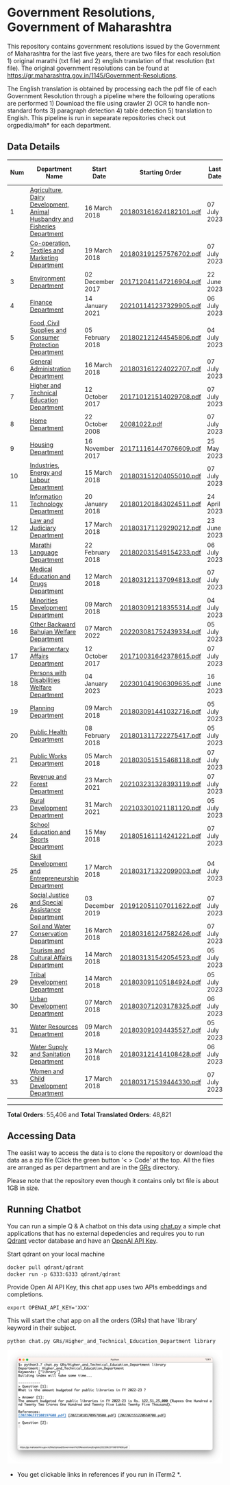 # Government Resolutions, Government of Maharashtra

This repository contains government resolutions issued by the Government of Maharashtra for the last five years, there are two files for each resolution 1) original marathi (txt file) and 2) english translation of that resolution (txt file). The original government resolutions can be found at https://gr.maharashtra.gov.in/1145/Government-Resolutions.


The English translation is obtained by processing each the pdf file of each Government Resolution through a pipeline where the following operations are performed 1) Download the file using crawler 2) OCR to handle non-standard fonts 3) paragraph detection 4) table  detection 5) translation to English. This pipeline is run in sepearate repositories check out orgpedia/mah* for each department.


## Data Details

| Num | Department Name | Start Date | Starting Order | Last Date | Last Order | Last Crawl Date | # Marathi Orders | # Translated Orders |
| --- | --------------- | ---------- | -------------- | --------- | ---------- | --------------- | ---------------- | ------------------- |
| 1 | [Agriculture, Dairy Development, Animal Husbandry and Fisheries Department](GRs/Agriculture,_Dairy_Development,_Animal_Husbandry_and_Fisheries_Department) | 16 March 2018 | [201803161624182101.pdf](https://gr.maharashtra.gov.in/Site/Upload/Government%20Resolutions/English/201803161624182101.pdf) | 07 July 2023 | [202307071845011901.pdf](https://gr.maharashtra.gov.in/Site/Upload/Government%20Resolutions/English/202307071845011901.pdf) | 09-Jul-2023 | 3336 | 3277 |
| 2 | [Co-operation, Textiles and Marketing Department](GRs/Co-operation,_Textiles_and_Marketing_Department) | 19 March 2018 | [201803191257576702.pdf](https://gr.maharashtra.gov.in/Site/Upload/Government%20Resolutions/English/201803191257576702.pdf) | 07 July 2023 | [202307071854430202.pdf](https://gr.maharashtra.gov.in/Site/Upload/Government%20Resolutions/English/202307071854430202.pdf) | 09-Jul-2023 | 2109 | 2073 |
| 3 | [Environment Department](GRs/Environment_Department) | 02 December 2017 | [201712041147216904.pdf](https://gr.maharashtra.gov.in/Site/Upload/Government%20Resolutions/English/201712041147216904.pdf) | 22 June 2023 | [202306231312376804.pdf](https://gr.maharashtra.gov.in/Site/Upload/Government%20Resolutions/English/202306231312376804.pdf) | 24-Jun-2023 | 298 | 291 |
| 4 | [Finance Department](GRs/Finance_Department) | 14 January 2021 | [202101141237329905.pdf](https://gr.maharashtra.gov.in/Site/Upload/Government%20Resolutions/English/202101141237329905.pdf) | 06 July 2023 | [202307061531202605.pdf](https://gr.maharashtra.gov.in/Site/Upload/Government%20Resolutions/English/202307061531202605.pdf) | 09-Jul-2023 | 519 | 514 |
| 5 | [Food, Civil Supplies and Consumer Protection Department](GRs/Food,_Civil_Supplies_and_Consumer_Protection_Department) | 05 February 2018 | [201802121244545806.pdf](https://gr.maharashtra.gov.in/Site/Upload/Government%20Resolutions/English/201802121244545806.pdf) | 04 July 2023 | [202307041439454006.pdf](https://gr.maharashtra.gov.in/Site/Upload/Government%20Resolutions/English/202307041439454006.pdf) | 09-Jul-2023 | 852 | 844 |
| 6 | [General Administration Department](GRs/General_Administration_Department) | 16 March 2018 | [201803161224022707.pdf](https://gr.maharashtra.gov.in/Site/Upload/Government%20Resolutions/English/201803161224022707.pdf) | 07 July 2023 | [202307071829020307.pdf](https://gr.maharashtra.gov.in/Site/Upload/Government%20Resolutions/English/202307071829020307.pdf) | 09-Jul-2023 | 3685 | 3667 |
| 7 | [Higher and Technical Education Department](GRs/Higher_and_Technical_Education_Department) | 12 October 2017 | [201710121514029708.pdf](https://gr.maharashtra.gov.in/Site/Upload/Government%20Resolutions/English/201710121514029708.pdf) | 07 July 2023 | [202307071837022908.pdf](https://gr.maharashtra.gov.in/Site/Upload/Government%20Resolutions/English/202307071837022908.pdf) | 09-Jul-2023 | 2127 | 2122 |
| 8 | [Home Department](GRs/Home_Department) | 22 October 2008 | [20081022.pdf](https://gr.maharashtra.gov.in/Site/Upload/Government%20Resolutions/English/20081022.pdf) | 07 July 2023 | [202307071826140729.pdf](https://gr.maharashtra.gov.in/Site/Upload/Government%20Resolutions/English/202307071826140729.pdf) | 09-Jul-2023 | 7766 | 3222 |
| 9 | [Housing Department](GRs/Housing_Department) | 16 November 2017 | [201711161447076609.pdf](https://gr.maharashtra.gov.in/Site/Upload/Government%20Resolutions/English/201711161447076609.pdf) | 25 May 2023 | [202305251320009509.pdf](https://gr.maharashtra.gov.in/Site/Upload/Government%20Resolutions/English/202305251320009509.pdf) | 28-May-2023 | 298 | 294 |
| 10 | [Industries, Energy and Labour Department](GRs/Industries,_Energy_and_Labour_Department) | 15 March 2018 | [201803151204055010.pdf](https://gr.maharashtra.gov.in/Site/Upload/Government%20Resolutions/English/201803151204055010.pdf) | 07 July 2023 | [202307071711269810.pdf](https://gr.maharashtra.gov.in/Site/Upload/Government%20Resolutions/English/202307071711269810.pdf) | 09-Jul-2023 | 1584 | 1580 |
| 11 | [Information Technology Department](GRs/Information_Technology_Department) | 20 January 2018 | [201801201843024511.pdf](https://gr.maharashtra.gov.in/Site/Upload/Government%20Resolutions/English/201801201843024511.pdf) | 24 April 2023 | [202304241816282211.pdf](https://gr.maharashtra.gov.in/Site/Upload/Government%20Resolutions/English/202304241816282211.pdf) | 28-May-2023 | 107 | 107 |
| 12 | [Law and Judiciary Department](GRs/Law_and_Judiciary_Department) | 17 March 2018 | [201803171129290212.pdf](https://gr.maharashtra.gov.in/Site/Upload/Government%20Resolutions/English/201803171129290212.pdf) | 23 June 2023 | [202306231515213912.pdf](https://gr.maharashtra.gov.in/Site/Upload/Government%20Resolutions/English/202306231515213912.pdf) | 24-Jun-2023 | 1485 | 42 |
| 13 | [Marathi Language Department](GRs/Marathi_Language_Department) | 22 February 2018 | [201802031549154233.pdf](https://gr.maharashtra.gov.in/Site/Upload/Government%20Resolutions/English/201802031549154233.pdf) | 06 July 2023 | [202307061213519033.pdf](https://gr.maharashtra.gov.in/Site/Upload/Government%20Resolutions/English/202307061213519033.pdf) | 09-Jul-2023 | 286 | 284 |
| 14 | [Medical Education and Drugs Department](GRs/Medical_Education_and_Drugs_Department) | 12 March 2018 | [201803121137094813.pdf](https://gr.maharashtra.gov.in/Site/Upload/Government%20Resolutions/English/201803121137094813.pdf) | 07 July 2023 | [202307071128258313.pdf](https://gr.maharashtra.gov.in/Site/Upload/Government%20Resolutions/English/202307071128258313.pdf) | 09-Jul-2023 | 859 | 815 |
| 15 | [Minorities Development Department](GRs/Minorities_Development_Department) | 09 March 2018 | [201803091218355314.pdf](https://gr.maharashtra.gov.in/Site/Upload/Government%20Resolutions/English/201803091218355314.pdf) | 04 July 2023 | [202307041543324914.pdf](https://gr.maharashtra.gov.in/Site/Upload/Government%20Resolutions/English/202307041543324914.pdf) | 09-Jul-2023 | 798 | 794 |
| 16 | [Other Backward Bahujan Welfare Department](GRs/Other_Backward_Bahujan_Welfare_Department) | 07 March 2022 | [202203081752439334.pdf](https://gr.maharashtra.gov.in/Site/Upload/Government%20Resolutions/English/202203081752439334.pdf) | 05 July 2023 | [202307061616436734.pdf](https://gr.maharashtra.gov.in/Site/Upload/Government%20Resolutions/English/202307061616436734.pdf) | 09-Jul-2023 | 217 | 216 |
| 17 | [Parliamentary Affairs Department](GRs/Parliamentary_Affairs_Department) | 12 October 2017 | [201710031642378615.pdf](https://gr.maharashtra.gov.in/Site/Upload/Government%20Resolutions/English/201710031642378615.pdf) | 07 July 2023 | [202307071223304115.pdf](https://gr.maharashtra.gov.in/Site/Upload/Government%20Resolutions/English/202307071223304115.pdf) | 09-Jul-2023 | 101 | 101 |
| 18 | [Persons with Disabilities Welfare Department](GRs/Persons_with_Disabilities_Welfare_Department) | 04 January 2023 | [202301041906309635.pdf](https://gr.maharashtra.gov.in/Site/Upload/Government%20Resolutions/English/202301041906309635.pdf) | 16 June 2023 | [202306161702465035.pdf](https://gr.maharashtra.gov.in/ps://gr.maharashtra.gov.in/Site/Upload/Government%20Resolutions/English/202306161702465035.pdf) | 17-Jun-2023 | 16 | 0 |
| 19 | [Planning Department](GRs/Planning_Department) | 09 March 2018 | [201803091441032716.pdf](https://gr.maharashtra.gov.in/Site/Upload/Government%20Resolutions/English/201803091441032716.pdf) | 05 July 2023 | [202307051210502616.pdf](https://gr.maharashtra.gov.in/Site/Upload/Government%20Resolutions/English/202307051210502616.pdf) | 09-Jul-2023 | 1266 | 1247 |
| 20 | [Public Health Department](GRs/Public_Health_Department) | 08 February 2018 | [201801311722275417.pdf](https://gr.maharashtra.gov.in/Site/Upload/Government%20Resolutions/English/201801311722275417.pdf) | 05 July 2023 | [202307051937526817.pdf](https://gr.maharashtra.gov.in/Site/Upload/Government%20Resolutions/English/202307051937526817.pdf) | 09-Jul-2023 | 4771 | 4735 |
| 21 | [Public Works Department](GRs/Public_Works_Department) | 05 March 2018 | [201803051515468118.pdf](https://gr.maharashtra.gov.in/Site/Upload/Government%20Resolutions/English/201803051515468118.pdf) | 07 July 2023 | [202307071651257518.pdf](https://gr.maharashtra.gov.in/Site/Upload/Government%20Resolutions/English/202307071651257518.pdf) | 09-Jul-2023 | 2718 | 2709 |
| 22 | [Revenue and Forest Department](GRs/Revenue_and_Forest_Department) | 23 March 2021 | [202103231328393119.pdf](https://gr.maharashtra.gov.in/Site/Upload/Government%20Resolutions/English/202103231328393119.pdf) | 07 July 2023 | [202307071127559119.pdf](https://gr.maharashtra.gov.in/Site/Upload/Government%20Resolutions/English/202307071127559119.pdf) | 09-Jul-2023 | 2171 | 2148 |
| 23 | [Rural Development Department](GRs/Rural_Development_Department) | 31 March 2021 | [202103301021181120.pdf](https://gr.maharashtra.gov.in/Site/Upload/Government%20Resolutions/English/202103301021181120.pdf) | 05 July 2023 | [202307071752344820.pdf](https://gr.maharashtra.gov.in/Site/Upload/Government%20Resolutions/English/202307071752344820.pdf) | 09-Jul-2023 | 1076 | 962 |
| 24 | [School Education and Sports Department](GRs/School_Education_and_Sports_Department) | 15 May 2018 | [201805161114241221.pdf](https://gr.maharashtra.gov.in/Site/Upload/Government%20Resolutions/English/201805161114241221.pdf) | 07 July 2023 | [202307071848111621.pdf](https://gr.maharashtra.gov.in/Site/Upload/Government%20Resolutions/English/202307071848111621.pdf) | 09-Jul-2023 | 2983 | 2965 |
| 25 | [Skill Development and Entrepreneurship Department](GRs/Skill_Development_and_Entrepreneurship_Department) | 17 March 2018 | [201803171322099003.pdf](https://gr.maharashtra.gov.in/Site/Upload/Government%20Resolutions/English/201803171322099003.pdf) | 04 July 2023 | [202307041154237403.pdf](https://gr.maharashtra.gov.in/Site/Upload/Government%20Resolutions/English/202307041154237403.pdf) | 09-Jul-2023 | 788 | 786 |
| 26 | [Social Justice and Special Assistance Department](GRs/Social_Justice_and_Special_Assistance_Department) | 03 December 2019 | [201912051107011622.pdf](https://gr.maharashtra.gov.in/Site/Upload/Government%20Resolutions/English/201912051107011622.pdf) | 07 July 2023 | [202307071717166722.pdf](https://gr.maharashtra.gov.in/Site/Upload/Government%20Resolutions/English/202307071717166722.pdf) | 09-Jul-2023 | 1041 | 1038 |
| 27 | [Soil and Water Conservation Department](GRs/Soil_and_Water_Conservation_Department) | 16 March 2018 | [201803161247582426.pdf](https://gr.maharashtra.gov.in/Site/Upload/Government%20Resolutions/English/201803161247582426.pdf) | 07 July 2023 | [202307071647577526.pdf](https://gr.maharashtra.gov.in/Site/Upload/Government%20Resolutions/English/202307071647577526.pdf) | 09-Jul-2023 | 1655 | 1580 |
| 28 | [Tourism and Cultural Affairs Department](GRs/Tourism_and_Cultural_Affairs_Department) | 14 March 2018 | [201803131542054523.pdf](https://gr.maharashtra.gov.in/Site/Upload/Government%20Resolutions/English/201803131542054523.pdf) | 05 July 2023 | [202307061257344023.pdf](https://gr.maharashtra.gov.in/Site/Upload/Government%20Resolutions/English/202307061257344023.pdf) | 09-Jul-2023 | 684 | 677 |
| 29 | [Tribal Development Department](GRs/Tribal_Development_Department) | 14 March 2018 | [201803091105184924.pdf](https://gr.maharashtra.gov.in/Site/Upload/Government%20Resolutions/English/201803091105184924.pdf) | 05 July 2023 | [202307051538177224.pdf](https://gr.maharashtra.gov.in/Site/Upload/Government%20Resolutions/English/202307051538177224.pdf) | 09-Jul-2023 | 1571 | 1551 |
| 30 | [Urban Development Department](GRs/Urban_Development_Department) | 07 March 2018 | [201803071203178325.pdf](https://gr.maharashtra.gov.in/Site/Upload/Government%20Resolutions/English/201803071203178325.pdf) | 06 July 2023 | [202307061841329825.pdf](https://gr.maharashtra.gov.in/Site/Upload/Government%20Resolutions/English/202307061841329825.pdf) | 09-Jul-2023 | 1941 | 1937 |
| 31 | [Water Resources Department](GRs/Water_Resources_Department) | 09 March 2018 | [201803091034435527.pdf](https://gr.maharashtra.gov.in/Site/Upload/Government%20Resolutions/English/201803091034435527.pdf) | 05 July 2023 | [202307051923177527.pdf](https://gr.maharashtra.gov.in/Site/Upload/Government%20Resolutions/English/202307051923177527.pdf) | 09-Jul-2023 | 2190 | 2182 |
| 32 | [Water Supply and Sanitation Department](GRs/Water_Supply_and_Sanitation_Department) | 13 March 2018 | [201803121414108428.pdf](https://gr.maharashtra.gov.in/Site/Upload/Government%20Resolutions/English/201803121414108428.pdf) | 06 July 2023 | [202307061432045628.pdf](https://gr.maharashtra.gov.in/Site/Upload/Government%20Resolutions/English/202307061432045628.pdf) | 09-Jul-2023 | 3043 | 3015 |
| 33 | [Women and Child Development Department](GRs/Women_and_Child_Development_Department) | 17 March 2018 | [201803171539444330.pdf](https://gr.maharashtra.gov.in/Site/Upload/Government%20Resolutions/English/201803171539444330.pdf) | 07 July 2023 | [202307071819524430.pdf](https://gr.maharashtra.gov.in/Site/Upload/Government%20Resolutions/English/202307071819524430.pdf) | 09-Jul-2023 | 1065 | 1046 |
----------------------------------------------------------------------------------------------------

**Total Orders**: 55,406 and **Total Translated Orders**: 48,821
## Accessing Data

The easist way to access the data is to clone the repository or download the data as a zip file (Click the green button '< > Code' at the top. All the files are arranged as per department and are in the [GRs](GRs) directory.

Please note that the repository even though it contains only txt file is about 1GB in size.

## Running Chatbot

You can run a simple Q & A chatbot on this data using [chat.py](chat.py) a simple chat applications that has no external depedencies and requires you to run [Qdrant](https://qdrant.tech/) vector database and have an [OpenAI API Key](https://help.openai.com/en/articles/4936850-where-do-i-find-my-secret-api-key).

Start qdrant on your local machine
```shell
docker pull qdrant/qdrant
docker run -p 6333:6333 qdrant/qdrant
```

Provide Open AI API Key, this chat app uses two APIs embeddings and completions.
```shell
export OPENAI_API_KEY='XXX'
```

This will start the chat app on all the orders (GRs) that have 'library' keyword in their subject.

```shell
python chat.py GRs/Higher_and_Technical_Education_Department library
```

![screenshot](screenshot.png)

* You get clickable links in references if you run in iTerm2 *.









